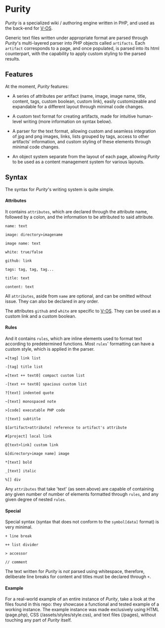 # Purity

_Purity_ is a specialized wiki / authoring engine written in PHP, and used as the back-end for [V-OS](http://v-os.ca).

Generic text files written under appropriate format are parsed through _Purity_'s multi-layered parser into PHP objects called `artifacts`. Each `artifact` corresponds to a page, and once populated, is parsed into its html counterpart, with the capability to apply custom styling to the parsed results.

## Features

At the moment, _Purity_ features:

- A series of attributes per artifact (name, image, image name, title, content, tags, custom boolean, custom link), easily customizeable and expandable for a different layout through minimal code changes.

- A custom text format for creating artifacts, made for intuitive human-level writing (more information on syntax below).

- A parser for the text format, allowing custom and seamless integration of jpg and png images, links, lists grouped by tags, access to other artifacts' information, and custom styling of these elements through minimal code changes.

- An object system separate from the layout of each page, allowing _Purity_ to be used as a content management system for various layouts.

## Syntax

The syntax for _Purity_'s writing system is quite simple.

#### Attributes

It contains `attributes`, which are declared through the attribute name, followed by a colon, and the information to be attributed to said attribute.

```
name: text

image: directory>imagename

image name: text

white: true/false

github: link

tags: tag, tag, tag...

title: text

content: text
```

All `attributes`, aside from `name` are optional, and can be omitted without issue. They can also be declared in any order.

The attributes `github` and `white` are specific to [V-OS](http://v-os.ca). They can be used as a custom link and a custom boolean.

#### Rules

And it contains `rules`, which are inline elements used to format text according to predetermined functions. Most `rules`' formatting can have a custom style, which is applied in the parser.

```
=[tag] link list

-[tag] title list

=[text ++ text0] compact custom list

-[text ++ text0] spacious custom list

?[text] indented quote

~[text] monospaced note

>[code] executable PHP code

![text] subtitle

$[artifact>attribute] reference to artifact's attribute

#[project] local link

@[text>link] custom link

&[directory>image name] image

*[text] bold

_[text] italic

%[] div
```

Any `attributes` that take 'text' (as seen above) are capable of containing any given number of number of elements formatted through `rules`, and any given degree of nested `rules`.

#### Special

Special syntax (syntax that does not conform to the `symbol[data]` format) is very minimal.

`+ line break`

`++ list divider`

`> accessor`

`// comment`

The text written for _Purity_  is _not_ parsed using whitespace, therefore, deliberate line breaks for content and titles must be declared through `+`.

#### Example

For a real-world example of an entire instance of _Purity_, take a look at the files found in this repo: they showcase a functional and tested example of a working instance. The example instance was made exclusively using HTML (page.php), CSS (/assets/styles/style.css), and text files (/pages), without touching any part of _Purity_ itself.